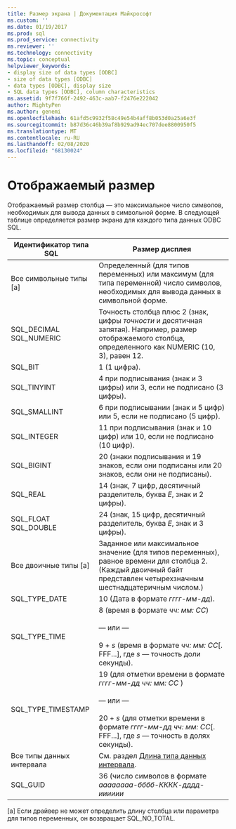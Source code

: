 ```yaml
---
title: Размер экрана | Документация Майкрософт
ms.custom: ''
ms.date: 01/19/2017
ms.prod: sql
ms.prod_service: connectivity
ms.reviewer: ''
ms.technology: connectivity
ms.topic: conceptual
helpviewer_keywords:
- display size of data types [ODBC]
- size of data types [ODBC]
- data types [ODBC], display size
- SQL data types [ODBC], column characteristics
ms.assetid: 9f7f766f-2492-463c-aab7-f2476e222042
author: MightyPen
ms.author: genemi
ms.openlocfilehash: 61afd5c9932f58c49e54b4aff8b053d0a25a6e3f
ms.sourcegitcommit: b87d36c46b39af8b929ad94ec707dee8800950f5
ms.translationtype: MT
ms.contentlocale: ru-RU
ms.lasthandoff: 02/08/2020
ms.locfileid: "68130024"
---
```

# <a name="display-size"></a>Отображаемый размер
Отображаемый размер столбца — это максимальное число символов, необходимых для вывода данных в символьной форме. В следующей таблице определяется размер экрана для каждого типа данных ODBC SQL.  
  
|Идентификатор типа SQL|Размер дисплея|  
|-------------------------|------------------|  
|Все символьные типы [a]|Определенный (для типов переменных) или максимум (для типа переменной) число символов, необходимых для вывода данных в символьной форме.|  
|SQL_DECIMAL SQL_NUMERIC|Точность столбца плюс 2 (знак, цифры *точности* и десятичная запятая). Например, размер отображаемого столбца, определенного как NUMERIC (10, 3), равен 12.|  
|SQL_BIT|1 (1 цифра).|  
|SQL_TINYINT|4 при подписывания (знак и 3 цифры) или 3, если не подписано (3 цифры).|  
|SQL_SMALLINT|6 при подписывании (знак и 5 цифр) или 5, если не подписано (5 цифр).|  
|SQL_INTEGER|11 при подписывания (знак и 10 цифр) или 10, если не подписано (10 цифр).|  
|SQL_BIGINT|20 (знаки подписывания и 19 знаков, если они подписаны или 20 знаков, если они не подписаны).|  
|SQL_REAL|14 (знак, 7 цифр, десятичный разделитель, буква *E*, знак и 2 цифры).|  
|SQL_FLOAT SQL_DOUBLE|24 (знак, 15 цифр, десятичный разделитель, буква *E*, знак и 3 цифры).|  
|Все двоичные типы [a]|Заданное или максимальное значение (для типов переменных), равное времени для столбца 2. (Каждый двоичный байт представлен четырехзначным шестнадцатеричным числом.)|  
|SQL_TYPE_DATE|10 (Дата в формате *гггг-мм-дд*).|  
|SQL_TYPE_TIME|8 (время в формате *чч: мм: СС*)<br /><br /> — или —<br /><br /> 9 + *s* (время в формате *чч: мм: СС*[. FFF...], где *s* — точность доли секунды).|  
|SQL_TYPE_TIMESTAMP|19 (для отметки времени в формате *гггг-мм-дд чч: мм: СС* )<br /><br /> — или —<br /><br /> 20 + *s* (для отметки времени в формате *гггг-мм-дд чч: мм: СС*[. FFF...], где *s* — точность в долях секунды).|  
|Все типы данных интервала|См. раздел [Длина типа данных интервала](../../../odbc/reference/appendixes/interval-data-type-length.md).|  
|SQL_GUID|36 (число символов в формате *аааааааа-бббб-КККК-дддд-ииииии*|  
  
 [a] Если драйвер не может определить длину столбца или параметра для типов переменных, он возвращает SQL_NO_TOTAL.
